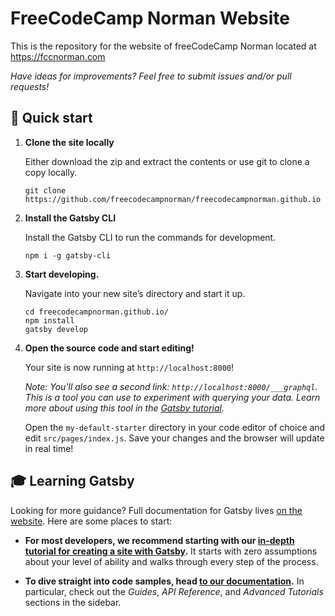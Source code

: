 # FreeCodeCamp Norman Website

This is the repository for the website of freeCodeCamp Norman located at https://fccnorman.com

_Have ideas for improvements? Feel free to submit issues and/or pull requests!_

## 🚀 Quick start

1.  **Clone the site locally**

    Either download the zip and extract the contents or use git to clone a copy locally.

    ```shell
    git clone https://github.com/freecodecampnorman/freecodecampnorman.github.io
    ```

1.  **Install the Gatsby CLI**

    Install the Gatsby CLI to run the commands for development.

    ```shell
    npm i -g gatsby-cli
    ```

1.  **Start developing.**

    Navigate into your new site’s directory and start it up.

    ```shell
    cd freecodecampnorman.github.io/
    npm install
    gatsby develop
    ```

1.  **Open the source code and start editing!**

    Your site is now running at `http://localhost:8000`!

    _Note: You'll also see a second link: _`http://localhost:8000/___graphql`_. This is a tool you can use to experiment with querying your data. Learn more about using this tool in the [Gatsby tutorial](https://www.gatsbyjs.org/tutorial/part-five/#introducing-graphiql)._

    Open the `my-default-starter` directory in your code editor of choice and edit `src/pages/index.js`. Save your changes and the browser will update in real time!

## 🎓 Learning Gatsby

Looking for more guidance? Full documentation for Gatsby lives [on the website](https://www.gatsbyjs.org/). Here are some places to start:

-   **For most developers, we recommend starting with our [in-depth tutorial for creating a site with Gatsby](https://www.gatsbyjs.org/tutorial/).** It starts with zero assumptions about your level of ability and walks through every step of the process.

-   **To dive straight into code samples, head [to our documentation](https://www.gatsbyjs.org/docs/).** In particular, check out the _Guides_, _API Reference_, and _Advanced Tutorials_ sections in the sidebar.
